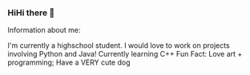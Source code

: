 ### HiHi there 👋

Information about me: 

I'm currently a highschool student. 
I would love to work on projects involving Python and Java!
Currently learning C++
Fun Fact: Love art + programming; Have a VERY cute dog
